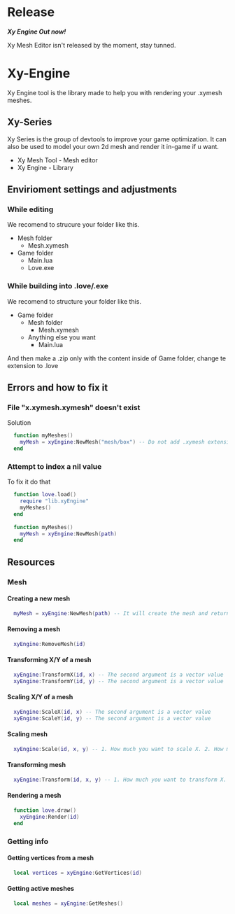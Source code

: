 # Release
***Xy Engine Out now!***

Xy Mesh Editor isn't released by the moment, stay tunned.

# Xy-Engine
Xy Engine tool is the library made to help you with rendering your .xymesh meshes.

## Xy-Series
Xy Series is the group of devtools to improve your game optimization. It can also be used to model your own 2d mesh and render it in-game if u want.
  - Xy Mesh Tool - Mesh editor
  - Xy Engine - Library


## Envirioment settings and adjustments
### While editing
 We recomend to strucure your folder like this.
 
- Mesh folder
  - Mesh.xymesh
- Game folder
  - Main.lua
  - Love.exe

### While building into .love/.exe
We recomend to structure your folder like this.

- Game folder
  - Mesh folder
    - Mesh.xymesh
  - Anything else you want
    - Main.lua
      
And then make a .zip only with the content inside of Game folder, change te extension to .love

## Errors and how to fix it
### File "x.xymesh.xymesh" doesn't exist
Solution
```lua
  function myMeshes()
    myMesh = xyEngine:NewMesh("mesh/box") -- Do not add .xymesh extension, xyEngine adds it for you
  end
```

### Attempt to index a nil value
To fix it do that
```lua
  function love.load()
    require "lib.xyEngine"
    myMeshes()
  end
  
  function myMeshes()
    myMesh = xyEngine:NewMesh(path)
  end
```

## Resources
### Mesh
#### Creating a new mesh
```lua
  myMesh = xyEngine:NewMesh(path) -- It will create the mesh and return you the id of the mesh
```
#### Removing a mesh
```lua
  xyEngine:RemoveMesh(id)
```

#### Transforming X/Y of a mesh
```lua
  xyEngine:TransformX(id, x) -- The second argument is a vector value
  xyEngine:TransformY(id, y) -- The second argument is a vector value
```
#### Scaling X/Y of a mesh
```lua
  xyEngine:ScaleX(id, x) -- The second argument is a vector value
  xyEngine:ScaleY(id, y) -- The second argument is a vector value
```
#### Scaling mesh
```lua
  xyEngine:Scale(id, x, y) -- 1. How much you want to scale X. 2. How much you want to scale Y.
```

#### Transforming mesh
```lua
  xyEngine:Transform(id, x, y) -- 1. How much you want to transform X. 2. How much you want to transform Y.
```

#### Rendering a mesh
```lua
  function love.draw()
    xyEngine:Render(id)
  end
```

### Getting info
#### Getting vertices from a mesh
```lua
  local vertices = xyEngine:GetVertices(id)
```

#### Getting active meshes
```lua
  local meshes = xyEngine:GetMeshes()
```
